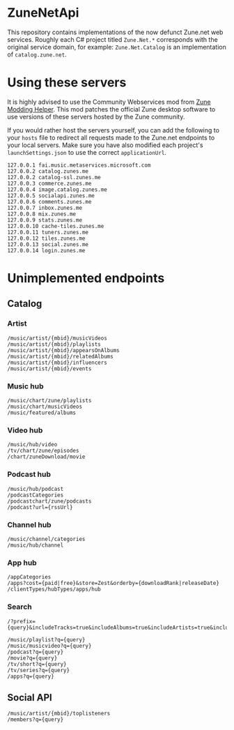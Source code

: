 # ZuneNetApi
This repository contains implementations of the now defunct Zune.net web services. Roughly each C# project titled `Zune.Net.*` corresponds with the original service domain, for example: `Zune.Net.Catalog` is an implementation of `catalog.zune.net`.

# Using these servers
It is highly advised to use the Community Webservices mod from [Zune Modding Helper](https://github.com/ZuneDev/ZuneModdingHelper/releases). This mod patches the official Zune desktop software to use versions of these servers hosted by the Zune community.

If you would rather host the servers yourself, you can add the following to your `hosts` file to redirect all requests made to the Zune.net endpoints to your local servers. Make sure you have also modified each project's `launchSettings.json` to use the correct `applicationUrl`.
```
127.0.0.1 fai.music.metaservices.microsoft.com
127.0.0.2 catalog.zunes.me
127.0.0.2 catalog-ssl.zunes.me
127.0.0.3 commerce.zunes.me
127.0.0.4 image.catalog.zunes.me
127.0.0.5 socialapi.zunes.me
127.0.0.6 comments.zunes.me
127.0.0.7 inbox.zunes.me
127.0.0.8 mix.zunes.me
127.0.0.9 stats.zunes.me
127.0.0.10 cache-tiles.zunes.me
127.0.0.11 tuners.zunes.me
127.0.0.12 tiles.zunes.me
127.0.0.13 social.zunes.me
127.0.0.14 login.zunes.me
```

# Unimplemented endpoints

## Catalog
### Artist
```
/music/artist/{mbid}/musicVideos
/music/artist/{mbid}/playlists
/music/artist/{mbid}/appearsOnAlbums
/music/artist/{mbid}/relatedAlbums
/music/artist/{mbid}/influencers
/music/artist/{mbid}/events
```

### Music hub
```
/music/chart/zune/playlists
/music/chart/musicVideos
/music/featured/albums
```

### Video hub
```
/music/hub/video
/tv/chart/zune/episodes
/chart/zuneDownload/movie
```

### Podcast hub
```
/music/hub/podcast
/podcastCategories
/podcastchart/zune/podcasts
/podcast?url={rssUrl}
```

### Channel hub
```
/music/channel/categories
/music/hub/channel
```

### App hub
```
/appCategories
/apps?cost={paid|free}&store=Zest&orderby={downloadRank|releaseDate}
/clientTypes/hubTypes/apps/hub
```

### Search
```
/?prefix={query}&includeTracks=true&includeAlbums=true&includeArtists=true&includeMovies=true&includeVideoShorts=true&includeTVSeries=true&includeMusicVideos=true&includePodcasts=true&includeApplications=true&clientType=PC/Windows

/music/playlist?q={query}
/music/musicvideo?q={query}
/podcast?q={query}
/movie?q={query}
/tv/short?q={query}
/tv/series?q={query}
/apps?q={query}
```

## Social API
```
/music/artist/{mbid}/toplisteners
/members?q={query}
```